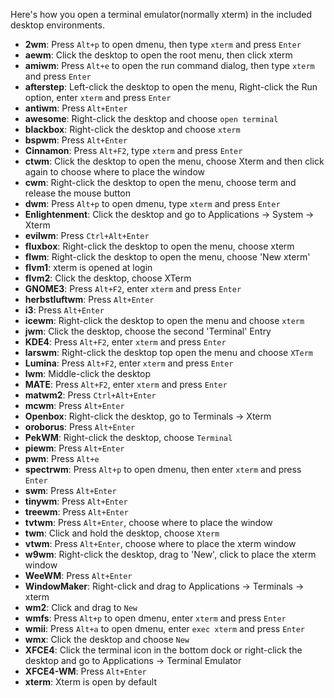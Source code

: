 Here's how you open a terminal emulator(normally xterm) in the included desktop environments.

* **2wm**: Press `Alt+p` to open dmenu, then type `xterm` and press `Enter`
* **aewm**: Click the desktop to open the root menu, then click xterm
* **amiwm**: Press `Alt+e` to open the run command dialog, then type `xterm` and press `Enter`
* **afterstep**: Left-click the desktop to open the menu, Right-click the Run option, enter `xterm` and press `Enter`
* **antiwm**: Press `Alt+Enter`
* **awesome**: Right-click the desktop and choose `open terminal`
* **blackbox**: Right-click the desktop and choose `xterm`
* **bspwm**: Press `Alt+Enter`
* **Cinnamon**: Press `Alt+F2`, type `xterm` and press `Enter`
* **ctwm**: Click the desktop to open the menu, choose Xterm and then click again to choose where to place the window
* **cwm**: Right-click the desktop to open the menu, choose term and release the mouse button
* **dwm**: Press `Alt+p` to open dmenu, type `xterm` and press `Enter`
* **Enlightenment**: Click the desktop and go to Applications -> System -> Xterm
* **evilwm**: Press `Ctrl+Alt+Enter`
* **fluxbox**: Right-click the desktop to open the menu, choose xterm
* **flwm**: Right-click the desktop to open the menu, choose 'New xterm'
* **flvm1**: xterm is opened at login
* **flvm2**: Click the desktop, choose XTerm
* **GNOME3**: Press `Alt+F2`, enter `xterm` and press `Enter`
* **herbstluftwm**: Press `Alt+Enter`
* **i3**: Press `Alt+Enter`
* **icewm**: Right-click the desktop to open the menu and choose `xterm`
* **jwm**: Click the desktop, choose the second 'Terminal' Entry
* **KDE4**: Press `Alt+F2`, enter `xterm` and press `Enter`
* **larswm**: Right-click the desktop top open the menu and choose `XTerm`
* **Lumina**: Press `Alt+F2`, enter `xterm` and press `Enter`
* **lwm**: Middle-click the desktop
* **MATE**: Press `Alt+F2`, enter `xterm` and press `Enter`
* **matwm2**: Press `Ctrl+Alt+Enter`
* **mcwm**: Press `Alt+Enter`
* **Openbox**: Right-click the desktop, go to Terminals -> Xterm
* **oroborus**: Press `Alt+Enter`
* **PekWM**: Right-click the desktop, choose `Terminal`
* **piewm**: Press `Alt+Enter`
* **pwm**: Press `Alt+e`
* **spectrwm**: Press `Alt+p` to open dmenu, then enter `xterm` and press `Enter`
* **swm**: Press `Alt+Enter`
* **tinywm**: Press `Alt+Enter`
* **treewm**: Press `Alt+Enter`
* **tvtwm**: Press `Alt+Enter`, choose where to place the window
* **twm**: Click and hold the desktop, choose `Xterm`
* **vtwm**: Press `Alt+Enter`, choose where to place the xterm window
* **w9wm**: Right-click the desktop, drag to 'New',  click to place the xterm window
* **WeeWM**: Press `Alt+Enter`
* **WindowMaker**: Right-click and drag to Applications -> Terminals -> xterm
* **wm2**: Click and drag to `New`
* **wmfs**: Press `Alt+p` to open dmenu, enter `xterm` and press `Enter`
* **wmii**: Press `Alt+a` to open dmenu, enter `exec xterm` and press `Enter`
* **wmx**: Click the desktop and choose `New`
* **XFCE4**: Click the terminal icon in the bottom dock or right-click the desktop and go to Applications -> Terminal Emulator
* **XFCE4-WM**: Press `Alt+Enter`
* **xterm**: Xterm is open by default



 
